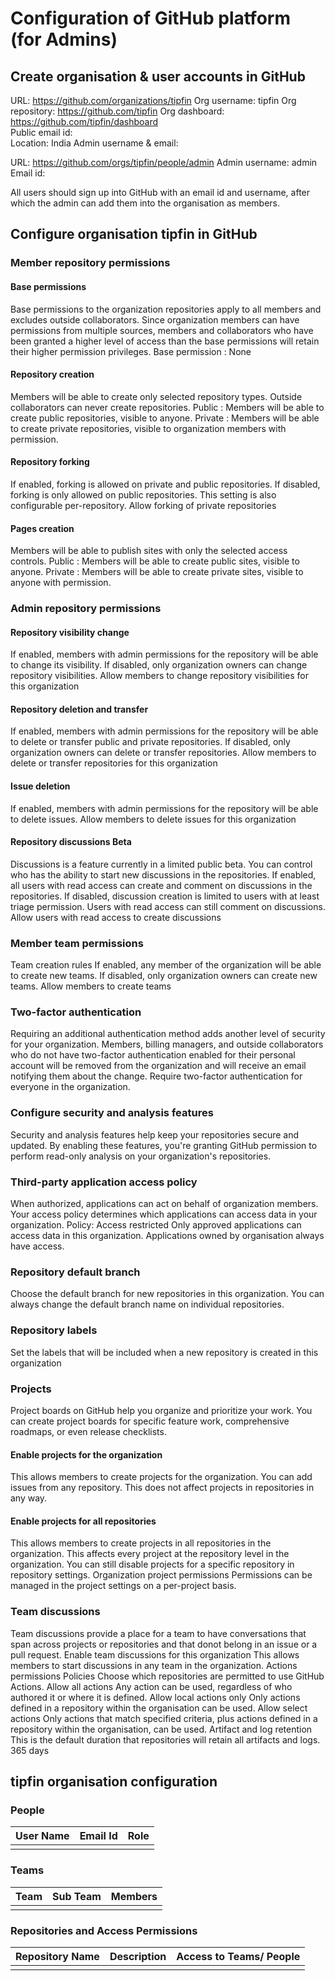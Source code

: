 # Configuration of GitHub platform (for Admins)

## Create organisation & user accounts in GitHub 
URL: https://github.com/organizations/tipfin 
Org username: tipfin
Org repository: https://github.com/tipfin
Org dashboard: https://github.com/tipfin/dashboard  
Public email id:  
Location: India
Admin username & email:  

URL: https://github.com/orgs/tipfin/people/admin
Admin username: admin
Email id: 

All users should sign up into GitHub with an email id and username, after which the admin can add them into the organisation as members. 

## Configure organisation tipfin in GitHub
### Member repository permissions
#### Base permissions
Base permissions to the organization repositories apply to all members and excludes outside collaborators. Since organization members can have permissions from multiple sources, members and collaborators who have been granted a higher level of access than the base permissions will retain their higher permission privileges.
Base permission : None 

#### Repository creation
Members will be able to create only selected repository types. Outside collaborators can never create repositories. 
Public : Members will be able to create public repositories, visible to anyone. 
Private : Members will be able to create private repositories, visible to organization members with permission.

#### Repository forking
If enabled, forking is allowed on private and public repositories. If disabled, forking is only allowed on public repositories. This setting is also configurable per-repository. 
Allow forking of private repositories 

#### Pages creation
Members will be able to publish sites with only the selected access controls. 
Public : Members will be able to create public sites, visible to anyone. 
Private : Members will be able to create private sites, visible to anyone with permission.

### Admin repository permissions
#### Repository visibility change
If enabled, members with admin permissions for the repository will be able to change its visibility. If disabled, only organization owners can change repository visibilities. 
Allow members to change repository visibilities for this organization 

#### Repository deletion and transfer
If enabled, members with admin permissions for the repository will be able to delete or transfer public and private repositories. If disabled, only organization owners can delete or transfer repositories. 
Allow members to delete or transfer repositories for this organization 

#### Issue deletion
If enabled, members with admin permissions for the repository will be able to delete issues. 
Allow members to delete issues for this organization 

#### Repository discussions Beta 
Discussions is a feature currently in a limited public beta. You can control who has the ability to start new discussions in the repositories. If enabled, all users with read access can create and comment on discussions in the repositories. If disabled, discussion creation is limited to users with at least triage permission. Users with read access can still comment on discussions. 
Allow users with read access to create discussions 

### Member team permissions
Team creation rules
If enabled, any member of the organization will be able to create new teams. If disabled, only organization owners can create new teams. 
Allow members to create teams 

### Two-factor authentication
Requiring an additional authentication method adds another level of security for your organization. Members, billing managers, and outside collaborators who do not have two-factor authentication enabled for their personal account will be removed from the organization and will receive an email notifying them about the change. 
Require two-factor authentication for everyone in the organization. 

### Configure security and analysis features
Security and analysis features help keep your repositories secure and updated. By enabling these features, you're granting GitHub permission to perform read-only analysis on your organization's repositories. 

### Third-party application access policy
When authorized, applications can act on behalf of organization members. Your access policy determines which applications can access data in your organization.
Policy: Access restricted 
Only approved applications can access data in this organization. Applications owned by organisation always have access. 

### Repository default branch
Choose the default branch for new repositories in this organization. You can always change the default branch name on individual repositories. 

### Repository labels
Set the labels that will be included when a new repository is created in this organization

### Projects
Project boards on GitHub help you organize and prioritize your work. You can create project boards for specific feature work, comprehensive roadmaps, or even release checklists. 
#### Enable projects for the organization 
This allows members to create projects for the organization. You can add issues from any repository. This does not affect projects in repositories in any way. 
#### Enable projects for all repositories 
This allows members to create projects in all repositories in the organization. This affects every project at the repository level in the organization. You can still disable projects for a specific repository in repository settings. 
Organization project permissions
Permissions can be managed in the project settings on a per-project basis.

### Team discussions
Team discussions provide a place for a team to have conversations that span across projects or repositories and that donot belong in an issue or a pull request. 
Enable team discussions for this organization 
This allows members to start discussions in any team in the organization. 
Actions permissions
Policies
Choose which repositories are permitted to use GitHub Actions. 
Allow all actions 
Any action can be used, regardless of who authored it or where it is defined. 
Allow local actions only 
Only actions defined in a repository within the organisation can be used.
Allow select actions 
Only actions that match specified criteria, plus actions defined in a repository within the organisation, can be used. 
Artifact and log retention
This is the default duration that repositories will retain all artifacts and logs. 
365 days

## tipfin organisation configuration

### People
| User Name | Email Id | Role |
| :-------: | :------: | :--: |
|           |          |      |

### Teams
| Team | Sub Team | Members |
| :--: | :------: | :-----: |
|      |          |         |

### Repositories and Access Permissions

| Repository Name | Description | Access to Teams/ People |
| :-------------: | :---------: | :---------------------: |
|                 |             |                         |



